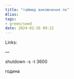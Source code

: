 ```yaml
---
title: "таймер виключення пк"
Alias: 
tags:
- green/seed
date: 2024-02-26 09:12
---
```

Links:  

—

shutdown -s -t 3600

година